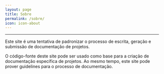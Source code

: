 ```yaml
---
layout: page
title: Sobre
permalink: /sobre/
icon: icon-about
---
```


___

Este site é uma tentativa de padronizar o processo de escrita, geração e submissão de documentação de projetos.

O código-fonte deste site pode ser usado como base para a criação de documentação específica de projetos. Ao mesmo tempo, este site pode prover guidelines para o processo de documentação.
